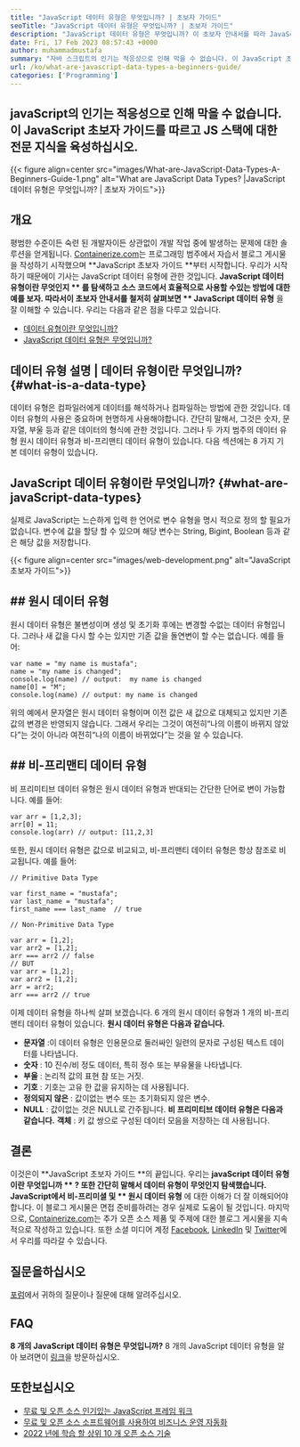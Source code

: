 ```yaml
---
title: "JavaScript 데이터 유형은 무엇입니까? | 초보자 가이드" 
seoTitle: "JavaScript 데이터 유형은 무엇입니까? | 초보자 가이드" 
description: "JavaScript 데이터 유형은 무엇입니까? 이 초보자 안내서를 따라 JavaScript 번호, 문자열, 부울, null, 정의되지 않은 등으로 사용되는 7 가지 데이터 유형을 배우십시오." 
date: Fri, 17 Feb 2023 08:57:43 +0000
author: muhammadmustafa
summary: "자바 스크립트의 인기는 적응성으로 인해 막을 수 없습니다. 이 JavaScript 초보자 가이드를 따르고 JS 스택에 대한 전문 지식을 육성하십시오." 
url: /ko/what-are-javascript-data-types-a-beginners-guide/
categories: ['Programming']
---
```


## javaScript의 인기는 적응성으로 인해 막을 수 없습니다. 이 JavaScript 초보자 가이드를 따르고 JS 스택에 대한 전문 지식을 육성하십시오.

{{< figure align=center src="images/What-are-JavaScript-Data-Types-A-Beginners-Guide-1.png" alt="What are JavaScript Data Types? |JavaScript 데이터 유형은 무엇입니까? | 초보자 가이드">}}


## 개요
평범한 수준이든 숙련 된 개발자이든 상관없이 개발 작업 중에 발생하는 문제에 대한 솔루션을 얻게됩니다. [Containerize.com][1]는 프로그래밍 범주에서 자습서 블로그 게시물을 작성하기 시작했으며 **JavaScript 초보자 가이드 **부터 시작합니다. 우리가 시작하기 때문에이 기사는 JavaScript 데이터 유형에 관한 것입니다.  **JavaScript 데이터 유형이란 무엇인지 ** 를 탐색하고 소스 코드에서 효율적으로 사용할 수있는 방법에 대한 예를 보자. 따라서이 초보자 안내서를 철저히 살펴보면 ** JavaScript 데이터 유형** 을 잘 이해할 수 있습니다.
우리는 다음과 같은 점을 다루고 있습니다.
  * [데이터 유형이란 무엇입니까?][2]
  * [JavaScript 데이터 유형은 무엇입니까?][3]

## 데이터 유형 설명 | 데이터 유형이란 무엇입니까?   {#what-is-a-data-type}
데이터 유형은 컴파일러에게 데이터를 해석하거나 컴파일하는 방법에 관한 것입니다. 데이터 유형의 사용은 중요하며 현명하게 사용해야합니다. 간단히 말해서, 그것은 숫자, 문자열, 부울 등과 같은 데이터의 형식에 관한 것입니다. 그러나 두 가지 범주의 데이터 유형 원시 데이터 유형과 비-프리맨티 데이터 유형이 있습니다. 다음 섹션에는 8 가지 기본 데이터 유형이 있습니다.

## JavaScript 데이터 유형이란 무엇입니까?   {#what-are-javaScript-data-types}
실제로 JavaScript는 느슨하게 입력 한 언어로 변수 유형을 명시 적으로 정의 할 필요가 없습니다. 변수에 값을 할당 할 수 있으며 해당 변수는 String, Bigint, Boolean 등과 같은 해당 값을 저장합니다.

{{< figure align=center src="images/web-development.png" alt="JavaScript 초보자 가이드">}}


## ## 원시 데이터 유형
원시 데이터 유형은 불변성이며 생성 및 초기화 후에는 변경할 수없는 데이터 유형입니다. 그러나 새 값을 다시 할 수는 있지만 기존 값을 돌연변이 할 수는 없습니다.
예를 들어:
```
var name = "my name is mustafa";
name = "my name is changed";
console.log(name) // output:  my name is changed
name[0] = "M";
console.log(name) // output: my name is changed
```
위의 예에서 문자열은 원시 데이터 유형이며 이전 값은 새 값으로 대체되고 있지만 기존 값의 변경은 반영되지 않습니다. 그래서 우리는 그것이 여전히“나의 이름이 바뀌지 않았다”는 것이 아니라 여전히“나의 이름이 바뀌었다”는 것을 알 수 있습니다.

## ## 비-프리맨티 데이터 유형
비 프리미티브 데이터 유형은 원시 데이터 유형과 반대되는 간단한 단어로 변이 가능합니다.
예를 들어:
```
var arr = [1,2,3];
arr[0] = 11;
console.log(arr) // output: [11,2,3]
```
또한, 원시 데이터 유형은 값으로 비교되고, 비-프리맨티 데이터 유형은 항상 참조로 비교됩니다.
예를 들어:
```
// Primitive Data Type

var first_name = "mustafa";
var last_name = "mustafa";
first_name === last_name  // true

// Non-Primitive Data Type

var arr = [1,2];
var arr2 = [1,2];
arr === arr2 // false
// BUT
var arr = [1,2];
var arr2 = [1,2];
arr = arr2;
arr === arr2 // true
```
이제 데이터 유형을 하나씩 살펴 보겠습니다. 6 개의 원시 데이터 유형과 1 개의 비-프리맨티 데이터 유형이 있습니다.
**원시 데이터 유형은 다음과 같습니다.**
  * **문자열**  :이 데이터 유형은 인용문으로 둘러싸인 일련의 문자로 구성된 텍스트 데이터를 나타냅니다.
  * **숫자**  : 10 진수/비 정도 데이터, 특히 정수 또는 부유물을 나타냅니다.
  * **부울**  : 논리적 값의 표현 참 또는 거짓.
  * **기호**  : 기호는 고유 한 값을 유지하는 데 사용됩니다.
  * **정의되지 않은**  : 값이없는 변수 또는 초기화되지 않은 변수.
  * **NULL**  : 값이없는 것은 NULL로 간주됩니다.
**비 프리미티브 데이터 유형은 다음과 같습니다.**
**객체** : 키 값 쌍으로 구성된 데이터 모음을 저장하는 데 사용됩니다.

## 결론
이것은이 **JavaScript 초보자 가이드 **의 끝입니다. 우리는  **javaScript 데이터 유형이란 무엇입니까 ** ? 또한 간단히 말해서 데이터 유형이 무엇인지 탐색했습니다. JavaScript에서 비-프리미셜 및 ** 원시 데이터 유형** 에 대한 이해가 더 잘 이해되어야합니다. 이 블로그 게시물은 면접 준비를하려는 경우 실제로 도움이 될 것입니다.
마지막으로, [Containerize.com][1]는 추가 오픈 소스 제품 및 주제에 대한 블로그 게시물을 지속적으로 작성하고 있습니다. 또한 소셜 미디어 계정 [Facebook][4], [LinkedIn][5] 및 [Twitter][6]에서 우리를 따라갈 수 있습니다.

## 질문을하십시오
[포럼][7]에서 귀하의 질문이나 질문에 대해 알려주십시오.

## FAQ
**8 개의 JavaScript 데이터 유형은 무엇입니까?**
8 개의 JavaScript 데이터 유형을 알아 보려면이 [링크][3]을 방문하십시오.

## 또한보십시오
  * [무료 및 오픈 소스 인기있는 JavaScript 프레임 워크][8]
  * [무료 및 오픈 소스 소프트웨어를 사용하여 비즈니스 운영 자동화][9]
  * [2022 년에 학습 할 상위 10 개 오픈 소스 기술][10]

  
[1]: https://www.containerize.com/
[2]: #What-is-a-data-type
[3]: #What-are-JavaScript-Data-Types
[4]: https://web.facebook.com/containerize
[5]: https://www.linkedin.com/company/containerize/
[6]: https://twitter.com/containerize_co
[7]: https://forum.containerize.com/
[8]: //blog.containerize.com/2022/02/02/free-open-source-popular-javascript-frameworks/
[9]: https://blog.containerize.com/blogging/automate-business-operations-using-open-source-software/
[10]: //blog.containerize.com/2022/01/31/top-10-open-source-trending-technologies-of-2022/
